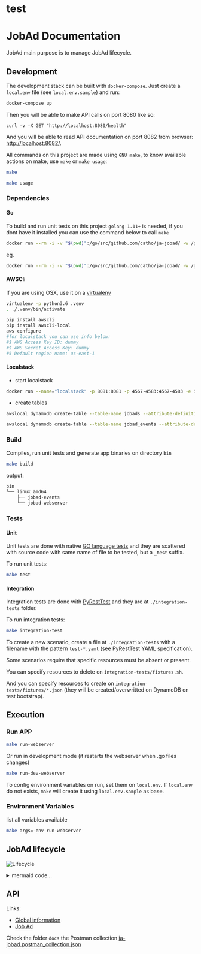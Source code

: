 # test
# JobAd Documentation

JobAd main purpose is to manage JobAd lifecycle.

## Development

The development stack can be built with `docker-compose`. Just create a `local.env` file (see `local.env.sample`) and run:
```bash
docker-compose up
```

Then you will be able to make API calls on port 8080 like so:
```
curl -v -X GET "http://localhost:8080/health"
```


And you will be able to read API documentation on port 8082 from browser: [http://localhost:8082/](http://localhost:8082/).

All commands on this project are made using `GNU make`, to know available actions on make, use `make` or `make usage`:

```bash
make

make usage
```

### Dependencies

#### Go

To build and run unit tests on this project `golang 1.11+` is needed, if you dont have it installed you can use the command below to call `make`

```bash
docker run --rm -i -v "$(pwd)":/go/src/github.com/catho/ja-jobad/ -w /go/src/github.com/catho/ja-jobad golang:latest sh -c "make [actions...]"
```

eg.

```bash
docker run --rm -i -v "$(pwd)":/go/src/github.com/catho/ja-jobad/ -w /go/src/github.com/catho/ja-jobad golang:latest sh -c "make build"
```

#### AWSCli

If you are using OSX, use it on a [virtualenv](https://packaging.python.org/guides/installing-using-pip-and-virtualenv/)

```bash
virtualenv -p python3.6 .venv
. ./.venv/bin/activate
```

```bash
pip install awscli
pip install awscli-local
aws configure
#for localstack you can use info below:
#$ AWS Access Key ID: dummy
#$ AWS Secret Access Key: dummy
#$ Default region name: us-east-1

```

#### Localstack

- start localstack

```bash
docker run --name="localstack" -p 8081:8081 -p 4567-4583:4567-4583 -e SERVICES=dynamodb,dynamodbstreams,lambda,kinesis -e DATA_DIR=/tmp/localstack/data -e PORT_WEB_UI=8081 -e DOCKER_HOST=unix:///var/run/docker.sock -v $(pwd)/tmp/localstack:/tmp/localstack localstack/localstack
```

- create tables

```bash
awslocal dynamodb create-table --table-name jobads --attribute-definitions AttributeName=id,AttributeType=S AttributeName=companyID,AttributeType=S --key-schema AttributeName=companyID,KeyType=HASH AttributeName=id,KeyType=RANGE --provisioned-throughput ReadCapacityUnits=400,WriteCapacityUnits=50

awslocal dynamodb create-table --table-name jobad_events --attribute-definitions AttributeName=event,AttributeType=S --key-schema AttributeName=event,KeyType=HASH --provisioned-throughput ReadCapacityUnits=50,WriteCapacityUnits=50 --stream-specification StreamEnabled=true,StreamViewType=KEYS_ONLY
```

### Build

Compiles, run unit tests and generate app binaries on directory `bin`

```bash
make build
```

output:

```bash
bin
└── linux_amd64
    ├── jobad-events
    └── jobad-webserver

```

### Tests

#### Unit

Unit tests are done with native [GO language tests](https://golang.org/pkg/testing/) and they are scattered with source code with same name of file to be tested, but a `_test` suffix.

To run unit tests:
```bash
make test
```

#### Integration

Integration tests are done with [PyRestTest](https://github.com/svanoort/pyresttest) and they are at `./integration-tests` folder.

To run integration tests:
```bash
make integration-test
```

To create a new scenario, create a file at `./integration-tests` with a filename with the pattern `test-*.yaml` (see PyRestTest YAML specification).

Some scenarios require that specific resources must be absent or present.

You can specify resources to delete on `integration-tests/fixtures.sh`.

And you can specify resources to create on `integration-tests/fixtures/*.json` (they will be created/overwritted on DynamoDB on test bootstrap).

## Execution

### Run APP

```bash
make run-webserver
```

Or run in development mode (it restarts the webserver when .go files changes)

```bash
make run-dev-webserver
```

To config environment variables on run, set them on `local.env`. If `local.env` do not exists, `make` will create it using `local.env.sample` as base.

### Environment Variables

list all variables available

```bash
make args=-env run-webserver
```

## JobAd lifecycle

![Lifecycle](./docs/imgs/lifecycle.png)

<details><summary>mermaid code...</summary>
<p>

```mermaid
graph LR
wbstart(( ));
wbend(( ));
jaend(( ));
jastart(( ));

inspection((inspection));
approved((approved));
rejected((rejected));
active((active));
inactive((inactive));
expired((expired));
blocked((blocked));
comment-inspect[approve automatically<br>if it's on whitelist];
comment-approved[validate company<br>and recruiter];


comment-inspect-.-inspection
comment-approved-.-approved

wbstart--create-->inspection
wbstart--edit-->inspection
inspection--approve-->approved
inspection--reject-->rejected
inspection--remove-->wbend

rejected--edit-->inspection
rejected--remove-->wbend
approved--remove-->wbend

approved-.create/edit.->jastart
jastart-->active
active--expire-->expired
active--block-->blocked
active--close-->inactive
inactive--remove-->jaend
active-.edit.->wbstart
active--renew-->active
expired--remove-->jaend
blocked-.edit.->wbstart
blocked--remove-->jaend
blocked--unblock-->active


classDef jastart fill:#74b167,stroke:#22f,stroke-width:4px;
classDef jaend fill:#f00,stroke:#22f,stroke-width:4px;
classDef wbstart fill:#74b167,stroke:#b1480a,stroke-width:4px;
classDef wbend fill:#f00,stroke:#b1480a,stroke-width:4px;
classDef wb fill:#fed1b7,stroke:#b1480a;
classDef ja fill:#ddf,stroke:#22f;
classDef comment fill:#ffa,stroke:#333;

class wbstart wbstart;
class jastart jastart;
class wbend wbend;
class jaend jaend;
class active,inactive,blocked,expired ja;
class inspection,rejected,approved wb;
class comment-inspect,comment-approved comment;
```

</p>
</details>

## API

Links:

 * [Global information](https://github.com/catho/ja-jobad/blob/master/docs/v1/index.md)
 * [Job Ad](https://github.com/catho/ja-jobad/blob/master/docs/v1/jobad.md)

Check the folder `docs` the Postman collection [ja-jobad.postman_collection.json](https://github.com/catho/ja-jobad/blob/master/docs/v1/postman/ja-jobad.postman_collection.json)
